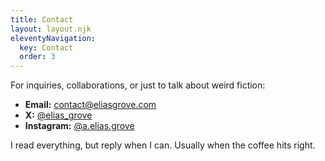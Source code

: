 ```yaml
---
title: Contact
layout: layout.njk
eleventyNavigation:
  key: Contact
  order: 3
---
```


For inquiries, collaborations, or just to talk about weird fiction:

* **Email:** [contact@eliasgrove.com](mailto:contact@eliasgrove.com)
* **X:** [@elias_grove](https://twitter.com/elias_grove)
* **Instagram:** [@a.elias.grove](https://instagram.com/a.elias.grove)

I read everything, but reply when I can. Usually when the coffee hits right.
